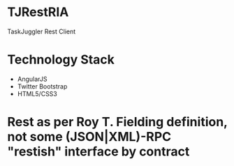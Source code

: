 # TJRestRIA
TaskJuggler Rest Client

# Technology Stack
 - AngularJS
 - Twitter Bootstrap
 - HTML5/CSS3
 
 # Rest as per Roy T. Fielding definition, not some (JSON|XML)-RPC "restish" interface by contract
